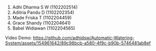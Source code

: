 1.	Adhi Dharma S W 	(1102202514)
2.	Aditria Pandu D  	(1102202354)
3.	Made Friska T			(1102204459)
4.	Grace Shandy			(1102204641)
5.	Babel Widiawan		(1102204565)

Video Demo:
https://github.com/adhidsw/Automatic-Watering-System/assets/154961642/89c98bcb-a580-4f9c-b90b-5746481ab8ef

